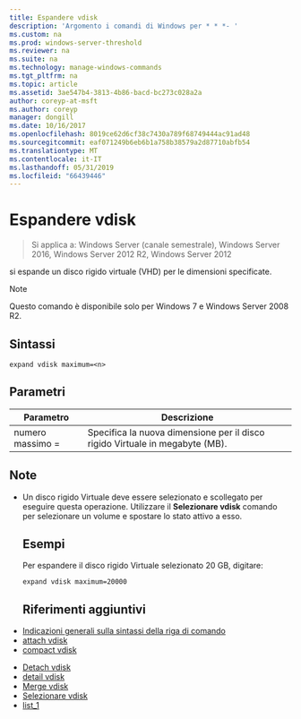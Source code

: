 ```yaml
---
title: Espandere vdisk
description: 'Argomento i comandi di Windows per * * *- '
ms.custom: na
ms.prod: windows-server-threshold
ms.reviewer: na
ms.suite: na
ms.technology: manage-windows-commands
ms.tgt_pltfrm: na
ms.topic: article
ms.assetid: 3ae547b4-3813-4b86-bacd-bc273c028a2a
author: coreyp-at-msft
ms.author: coreyp
manager: dongill
ms.date: 10/16/2017
ms.openlocfilehash: 8019ce62d6cf38c7430a789f68749444ac91ad48
ms.sourcegitcommit: eaf071249b6eb6b1a758b38579a2d87710abfb54
ms.translationtype: MT
ms.contentlocale: it-IT
ms.lasthandoff: 05/31/2019
ms.locfileid: "66439446"
---
```

# <a name="expand-vdisk"></a>Espandere vdisk

>Si applica a: Windows Server (canale semestrale), Windows Server 2016, Windows Server 2012 R2, Windows Server 2012

si espande un disco rigido virtuale (VHD) per le dimensioni specificate.
> [!NOTE]
> Questo comando è disponibile solo per Windows 7 e Windows Server 2008 R2.
> ## <a name="syntax"></a>Sintassi
> ```
> expand vdisk maximum=<n>
> ```
> ## <a name="parameters"></a>Parametri
> 
> |  Parametro  |                      Descrizione                      |
> |-------------|-------------------------------------------------------|
> | numero massimo =<n> | Specifica la nuova dimensione per il disco rigido Virtuale in megabyte (MB). |
> 
> ## <a name="remarks"></a>Note
> - Un disco rigido Virtuale deve essere selezionato e scollegato per eseguire questa operazione. Utilizzare il **Selezionare vdisk** comando per selezionare un volume e spostare lo stato attivo a esso.
>   ## <a name="BKMK_Examples"></a>Esempi
>   Per espandere il disco rigido Virtuale selezionato 20 GB, digitare:
>   ```
>   expand vdisk maximum=20000
>   ```
>   ## <a name="additional-references"></a>Riferimenti aggiuntivi
> - [Indicazioni generali sulla sintassi della riga di comando](command-line-syntax-key.md)
> - [attach vdisk](attach-vdisk.md)
> - [compact vdisk](compact-vdisk.md)

-   [Detach vdisk](detach-vdisk.md)
-   [detail vdisk](detail-vdisk.md)
-   [Merge vdisk](merge-vdisk.md)
-   [Selezionare vdisk](select-vdisk.md)
-   [list_1](list_1.md)
